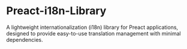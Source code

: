 # Preact-i18n-Library
A lightweight internationalization (i18n) library for Preact applications, designed to provide easy-to-use translation management with minimal dependencies.
